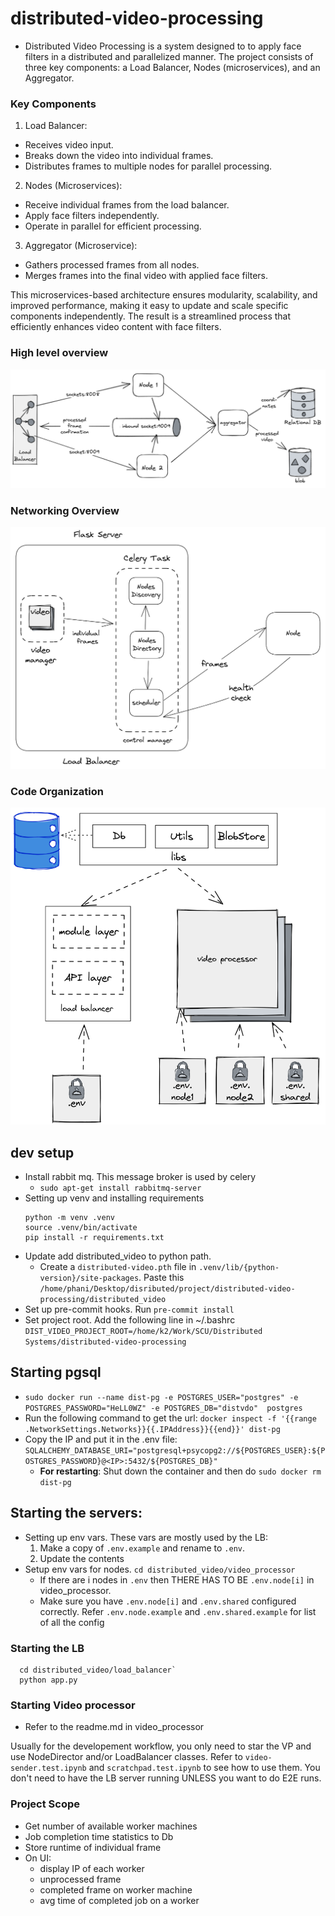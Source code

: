 # distributed-video-processing
- Distributed Video Processing is a system designed to to apply face filters in a distributed and parallelized manner. The project consists of three key components: a Load Balancer, Nodes (microservices), and an Aggregator.

### Key Components
1. Load Balancer:
  - Receives video input.
  - Breaks down the video into individual frames.
  - Distributes frames to multiple nodes for parallel processing.
2. Nodes (Microservices):
  - Receive individual frames from the load balancer.
  - Apply face filters independently.
  - Operate in parallel for efficient processing.

3. Aggregator (Microservice):
  - Gathers processed frames from all nodes.
  - Merges frames into the final video with applied face filters.

This microservices-based architecture ensures modularity, scalability, and improved performance, making it easy to update and scale specific components independently. The result is a streamlined process that efficiently enhances video content with face filters.

### High level overview
![High Level Overview](https://raw.githubusercontent.com/kaushil24/distributed-video-processing/main/high-level-architecture.png)

### Networking Overview
![image](https://raw.githubusercontent.com/kaushil24/distributed-video-processing/main/node-discovery-networking.png)

### Code Organization
![Code Organization](https://raw.githubusercontent.com/kaushil24/distributed-video-processing/main/code-organization.png)

## dev setup
- Install rabbit mq. This message broker is used by celery
  - `sudo apt-get install rabbitmq-server`
- Setting up venv and installing requirements
   ```shell
   python -m venv .venv
   source .venv/bin/activate
   pip install -r requirements.txt
   ```
- Update add distributed_video to python path.
  - Create a `distributed-video.pth` file in `.venv/lib/{python-version}/site-packages`. Paste this `/home/phani/Desktop/disributed/project/distributed-video-processing/distributed_video
`
- Set up pre-commit hooks. Run `pre-commit install`
- Set project root. Add the following line in ~/.bashrc `DIST_VIDEO_PROJECT_ROOT=/home/k2/Work/SCU/Distributed Systems/distributed-video-processing`


## Starting pgsql
- `sudo docker run --name dist-pg -e POSTGRES_USER="postgres" -e POSTGRES_PASSWORD="HeLL0WZ" -e POSTGRES_DB="distvdo"  postgres` 
- Run the following command to get the url: `docker inspect -f '{{range .NetworkSettings.Networks}}{{.IPAddress}}{{end}}' dist-pg`
- Copy the IP and put it in the .env file: `SQLALCHEMY_DATABASE_URI="postgresql+psycopg2://${POSTGRES_USER}:${POSTGRES_PASSWORD}@<IP>:5432/${POSTGRES_DB}"`
  - **For restarting**: Shut down the container and then do `sudo docker rm dist-pg` 

## Starting the servers:
- Setting up env vars. These vars are mostly used by the LB:
   1. Make a copy of `.env.example` and rename to `.env`.
   2. Update the contents
- Setup env vars for nodes. `cd distributed_video/video_processor`
  - If there are i nodes in `.env` then THERE HAS TO BE `.env.node[i]` in video_processor.
  - Make sure you have `.env.node[i]` and `.env.shared` configured correctly. Refer `.env.node.example` and `.env.shared.example` for list of all the config


### Starting the LB

```shell
  cd distributed_video/load_balancer`
  python app.py
```

### Starting Video processor
- Refer to the readme.md in video_processor


Usually for the developement workflow, you only need to star the VP and use NodeDirector and/or LoadBalancer classes. Refer to `video-sender.test.ipynb` and `scratchpad.test.ipynb` to see how to use them. You don't need to have the LB server running UNLESS you want to do E2E runs.

### Project Scope

- Get number of available worker machines
- Job completion time statistics to Db
- Store runtime of individual frame
- On UI:
  - display IP of each worker
  - unprocessed frame
  - completed frame on worker machine
  - avg time of completed job on a worker
